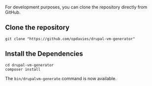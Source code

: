 For development purposes, you can clone the repository directly from GitHub.

## Clone the repository

    git clone "https://github.com/opdavies/drupal-vm-generator"

## Install the Dependencies

    cd drupal-vm-generator
    composer install

The `bin/drupalvm-generate` command is now available.
